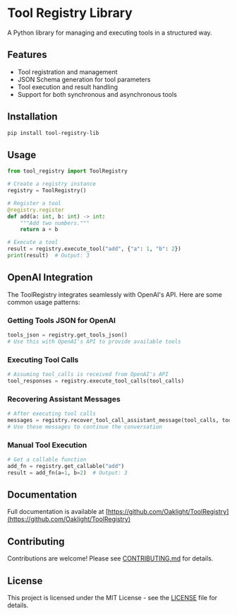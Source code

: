 # Tool Registry Library

A Python library for managing and executing tools in a structured way.

## Features

- Tool registration and management
- JSON Schema generation for tool parameters
- Tool execution and result handling
- Support for both synchronous and asynchronous tools

## Installation

```bash
pip install tool-registry-lib
```

## Usage

```python
from tool_registry import ToolRegistry

# Create a registry instance
registry = ToolRegistry()

# Register a tool
@registry.register
def add(a: int, b: int) -> int:
    """Add two numbers."""
    return a + b

# Execute a tool
result = registry.execute_tool("add", {"a": 1, "b": 2})
print(result)  # Output: 3
```

## OpenAI Integration

The ToolRegistry integrates seamlessly with OpenAI's API. Here are some common usage patterns:

### Getting Tools JSON for OpenAI

```python
tools_json = registry.get_tools_json()
# Use this with OpenAI's API to provide available tools
```

### Executing Tool Calls

```python
# Assuming tool_calls is received from OpenAI's API
tool_responses = registry.execute_tool_calls(tool_calls)
```

### Recovering Assistant Messages

```python
# After executing tool calls
messages = registry.recover_tool_call_assistant_message(tool_calls, tool_responses)
# Use these messages to continue the conversation
```

### Manual Tool Execution

```python
# Get a callable function
add_fn = registry.get_callable("add")
result = add_fn(a=1, b=2)  # Output: 3
```

## Documentation

Full documentation is available at [https://github.com/Oaklight/ToolRegistry](https://github.com/Oaklight/ToolRegistry)

## Contributing

Contributions are welcome! Please see [CONTRIBUTING.md](CONTRIBUTING.md) for details.

## License

This project is licensed under the MIT License - see the [LICENSE](LICENSE) file for details.
